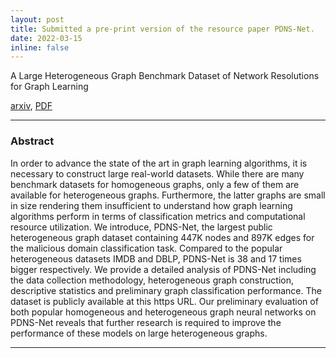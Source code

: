 ```yaml
---
layout: post
title: Submitted a pre-print version of the resource paper PDNS-Net.
date: 2022-03-15
inline: false
---
```


A Large Heterogeneous Graph Benchmark Dataset of Network Resolutions for Graph Learning

[arxiv](https://arxiv.org/abs/2203.07969), [PDF](https://arxiv.org/pdf/2203.07969)

***

### Abstract

In order to advance the state of the art in graph learning algorithms, it is necessary to construct large real-world datasets. While there are many benchmark datasets for homogeneous graphs, only a few of them are available for heterogeneous graphs. Furthermore, the latter graphs are small in size rendering them insufficient to understand how graph learning algorithms perform in terms of classification metrics and computational resource utilization. We introduce, PDNS-Net, the largest public heterogeneous graph dataset containing 447K nodes and 897K edges for the malicious domain classification task. Compared to the popular heterogeneous datasets IMDB and DBLP, PDNS-Net is 38 and 17 times bigger respectively. We provide a detailed analysis of PDNS-Net including the data collection methodology, heterogeneous graph construction, descriptive statistics and preliminary graph classification performance. The dataset is publicly available at this https URL. Our preliminary evaluation of both popular homogeneous and heterogeneous graph neural networks on PDNS-Net reveals that further research is required to improve the performance of these models on large heterogeneous graphs.

***